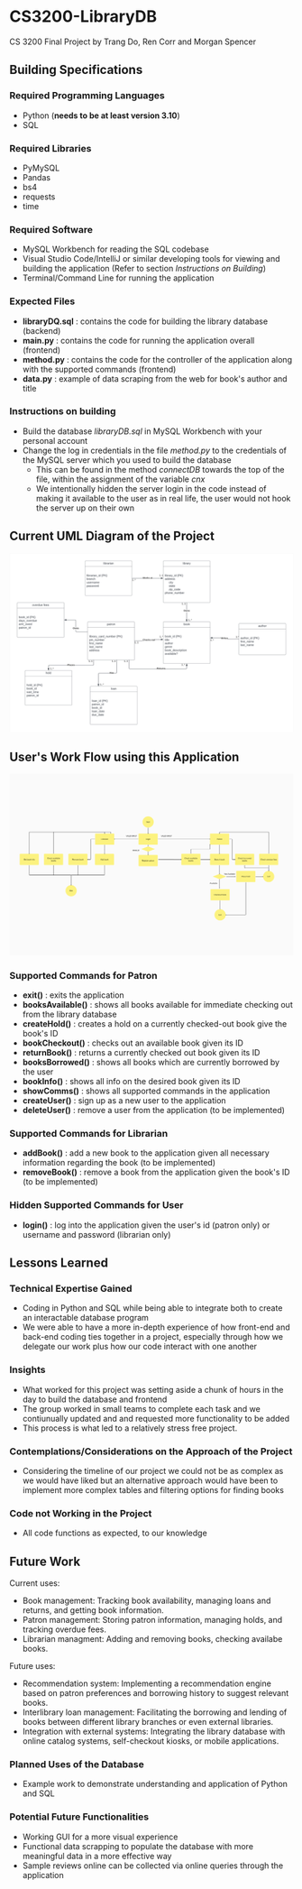# CS3200-LibraryDB
CS 3200 Final Project by Trang Do, Ren Corr and Morgan Spencer

## Building Specifications
### Required Programming Languages
- Python (**needs to be at least version 3.10**)
- SQL

### Required Libraries
- PyMySQL
- Pandas
- bs4
- requests
- time

### Required Software
- MySQL Workbench for reading the SQL codebase
- Visual Studio Code/IntelliJ or similar developing tools for viewing and building the application (Refer to section *Instructions on Building*)
- Terminal/Command Line for running the application

### Expected Files
- **libraryDQ.sql** : contains the code for building the library database (backend)
- **main.py** : contains the code for running the application overall (frontend)
- **method.py** : contains the code for the controller of the application along with the supported commands (frontend)
- **data.py** : example of data scraping from the web for book's author and title

### Instructions on building
- Build the database *libraryDB.sql* in MySQL Workbench with your personal account
- Change the log in credentials in the file *method.py* to the credentials of the MySQL server which you used to build the database
    - This can be found in the method *connectDB* towards the top of the file, within the assignment of the variable *cnx*
    - We intentionally hidden the server login in the code instead of making it available to the user as in real life, the user would not hook the server up on their own

## Current UML Diagram of the Project
![Image of UML Diagram](/image/final_proj_uml.png)

## User's Work Flow using this Application
![Image of User's Workflow](/image/final_user_diagram.png)

### Supported Commands for Patron
- **exit()** : exits the application
- **booksAvailable()** : shows all books available for immediate checking out from the library database
- **createHold()** : creates a hold on a currently checked-out book give the book's ID
- **bookCheckout()** : checks out an available book given its ID
- **returnBook()** : returns a currently checked out book given its ID
- **booksBorrowed()** : shows all books which are currently borrowed by the user
- **bookInfo()** : shows all info on the desired book given its ID
- **showComms()** : shows all supported commands in the application
- **createUser()** : sign up as a new user to the application
- **deleteUser()** : remove a user from the application (to be implemented)

### Supported Commands for Librarian
- **addBook()** : add a new book to the application given all necessary information regarding the book (to be implemented)
- **removeBook()** : remove a book from the application given the book's ID (to be implemented)

### Hidden Supported Commands for User
- **login()** : log into the application given the user's id (patron only) or username and password (librarian only)

## Lessons Learned
### Technical Expertise Gained
- Coding in Python and SQL while being able to integrate both to create an interactable database program
- We were able to have a more in-depth experience of how front-end and back-end coding ties together in a project, especially
through how we delegate our work plus how our code interact with one another

### Insights
- What worked for this project was setting aside a chunk of hours in the day to build the database and frontend
- The group worked in small teams to complete each task and we contiunually updated and and requested more functionality to be added
- This process is what led to a relatively stress free project.
  
### Contemplations/Considerations on the Approach of the Project
- Considering the timeline of our project we could not be as complex as we would have liked but an alternative approach would have
been to implement more complex tables and filtering options for finding books

### Code not Working in the Project
- All code functions as expected, to our knowledge

## Future Work
Current uses: 
- Book management: Tracking book availability, managing loans and returns, and getting book information.
- Patron management: Storing patron information, managing holds, and tracking overdue fees.
- Librarian managment: Adding and removing books, checking availabe books.

Future uses:
- Recommendation system: Implementing a recommendation engine based on patron preferences and borrowing history to suggest relevant books.
- Interlibrary loan management: Facilitating the borrowing and lending of books between different library branches or even external 
  libraries.
- Integration with external systems: Integrating the library database with online catalog systems, self-checkout kiosks, or mobile 
  applications.
  
### Planned Uses of the Database
- Example work to demonstrate understanding and application of Python and SQL

### Potential Future Functionalities
- Working GUI for a more visual experience
- Functional data scrapping to populate the database with more meaningful data in a more effective way
- Sample reviews online can be collected via online queries through the application

